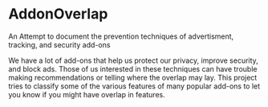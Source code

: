 # AddonOverlap
An Attempt to document the prevention techniques of advertisment, tracking, and security add-ons

We have a lot of add-ons that help us protect our privacy, improve security, and block ads.  Those of us interested in these techniques can have trouble making recommendations or telling where the overlap may lay.
This project tries to classify some of the various features of many popular add-ons to let you know if you might have overlap in features.
